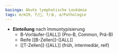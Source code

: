 ```yaml
---
bazinga: Akute lymphatische Leukämie
tags: m/m19, f/🦀, f/🩸, a/Pathologie
---
```

- **Einteilung** nach Immuntypisierung
	- B-Vorläufer-[[ALL]] (Pro-B, Common, Prä-B)
	- Reife [[B-Zellen]]-[[ALL]]
	- [[T-Zellen]]-[[ALL]] (früh, intermediär, reif)